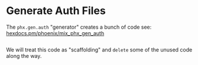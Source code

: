 # Generate Auth Files

The `phx.gen.auth` "generator" 
creates a bunch of code 
see:
[hexdocs.pm/phoenix/mix_phx_gen_auth](https://hexdocs.pm/phoenix/mix_phx_gen_auth.html)

```sh

```

We will treat this code as "scaffolding" 
and `delete` some of the unused code along the way. 
